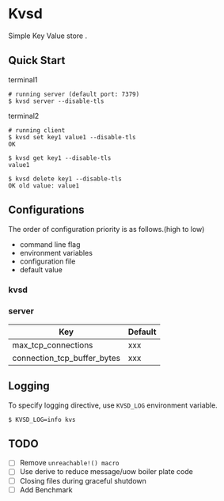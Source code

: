 # Kvsd

Simple Key Value store .

## Quick Start

terminal1
```
# running server (default port: 7379)
$ kvsd server --disable-tls
```

terminal2
```
# running client
$ kvsd set key1 value1 --disable-tls
OK

$ kvsd get key1 --disable-tls
value1

$ kvsd delete key1 --disable-tls
OK old value: value1
```

## Configurations

The order of configuration priority is as follows.(high to low)

- command line flag
- environment variables
- configuration file
- default value

### kvsd 

### server

| Key | Default | 
| --- | ------- |
| max_tcp_connections | xxx | 
| connection_tcp_buffer_bytes | xxx |

## Logging

To specify logging directive, use `KVSD_LOG` environment variable.

```console
$ KVSD_LOG=info kvs 
```

## TODO

- [ ] Remove `unreachable!() macro`
- [ ] Use derive to reduce message/uow boiler plate code
- [ ] Closing files during graceful shutdown
- [ ] Add Benchmark

